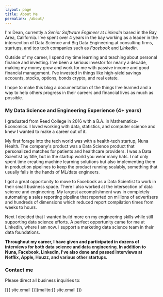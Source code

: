 ```yaml
---
layout: page
title: About Me
permalink: /about/
---
```


I'm Dean, currently a *Senior Software Engineer* at *LinkedIn* based in the Bay Area,
California. I've spent over 4 years in the bay working as a leader in the intersection
of Data Science and Big Data Engineering at consulting firms, startups,
and top tech companies such as *Facebook* and *LinkedIn*.

Outside of my career, I spend my time learning and teaching about personal finance
and investing. I've been a serious investor for nearly a decade, making my money
grow and work for me with passive income and good financial management. I've
invested in things like high-yield savings accounts, stocks, options, bonds crypto,
and real estate.

I hope to make this blog a documentation of the things I've learned and a way to
help others progress in their careers and financial lives as much as possible.

### My Data Science and Engineering Experience (4+ years)

I graduated from Reed College in 2016 with a B.A. in Mathematics-Economics. I loved
working with data, statistics, and computer science and knew I wanted to make a career
out of it.

My first forage into the tech world was with a health-tech startup, Nuna Health.
The company's product was a Data Science product that personalized matches for
patients and healthcare providers. I was a Data Scientist by title, but in the
startup world you wear many hats. I not only spent time creating machine learning
solutions but also implementing them in production pipelines to keep the product
running scalably, something that usually falls in the hands of ML/data engineers.

I got a great opportunity to move to Facebook as a Data Scientist to work in their
small business space. There I also worked at the intersection of data science and
engineering. My largest accomplishment was in completely automating a sales reporting
pipeline that reported on millions of advertisers and hundreds of dimensions which
reduced report compilation times from weeks to hours.

Next I decided that I wanted build more on my engineering skills while still
supporting data science efforts. A perfect opportunity came for me at LinkedIn,
where I am now. I support a marketing data science team in their data foundations.

**Throughout my career, I have given and participated in dozens of interviews for
both data science and data engineering. In addition to Nuna, Facebook, LinkedIn,
I've also done and passed interviews at Netflix, Apple, Houzz, and various other
startups.**

### Contact me

Please direct all business inquiries to:

[{{ site.email }}](mailto:{{ site.email }})
